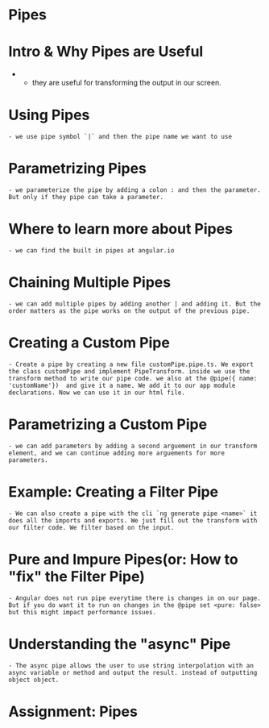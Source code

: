 # Pipes

  # Intro & Why Pipes are Useful
  - 
    - they are useful for transforming the output in our screen.
  # Using Pipes
    - we use pipe symbol `|` and then the pipe name we want to use
  # Parametrizing Pipes
    - we parameterize the pipe by adding a colon : and then the parameter. But only if they pipe can take a parameter.
  # Where to learn more about Pipes
    - we can find the built in pipes at angular.io
  # Chaining Multiple Pipes
    - we can add multiple pipes by adding another | and adding it. But the order matters as the pipe works on the output of the previous pipe.
  # Creating a Custom Pipe
    - Create a pipe by creating a new file customPipe.pipe.ts. We export the class customPipe and implement PipeTransform. inside we use the transform method to write our pipe code. we also at the @pipe({ name: 'customName'})  and give it a name. We add it to our app module declarations. Now we can use it in our html file.
  # Parametrizing a Custom Pipe
    - we can add parameters by adding a second arguement in our transform element, and we can continue adding more arguements for more parameters.
  # Example: Creating a Filter Pipe
    - We can also create a pipe with the cli `ng generate pipe <name>` it does all the imports and exports. We just fill out the transform with our filter code. We filter based on the input.
  # Pure and Impure Pipes(or: How to "fix" the Filter Pipe)
    - Angular does not run pipe everytime there is changes in on our page. But if you do want it to run on changes in the @pipe set <pure: false> but this might impact performance issues.
  # Understanding the "async" Pipe
    - The async pipe allows the user to use string interpolation with an async variable or method and output the result. instead of outputting object object.
  # Assignment: Pipes